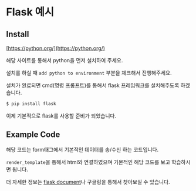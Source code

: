 # Flask 예시

## Install

[https://python.org/](https://python.org/)

해당 사이트를 통해서 python을 먼저 설치하여 주세요.

설치를 하실 때 `add python to environment` 부분을 체크해서 진행해주세요.

설치가 완료되면 cmd(명령 프롬프트)를 통해서 flask 프레임워크를 설치해주도록 하겠습니다.

```bash
$ pip install flask
```

이제 기본적으로 flask를 사용할 준비가 되었습니다.

## Example Code

해당 코드는 form태그에서 기본적인 데이터를 송/수신 하는 코드입니다.

`render_template`을 통해서 html와 연결하였으며 기본적인 해당 코드를 보고 학습하시면 됩니다.

더 자세한 정보는 [flask document](https://flask.palletsprojects.com/)나 구글링을 통해서 찾아보실 수 있습니다.
